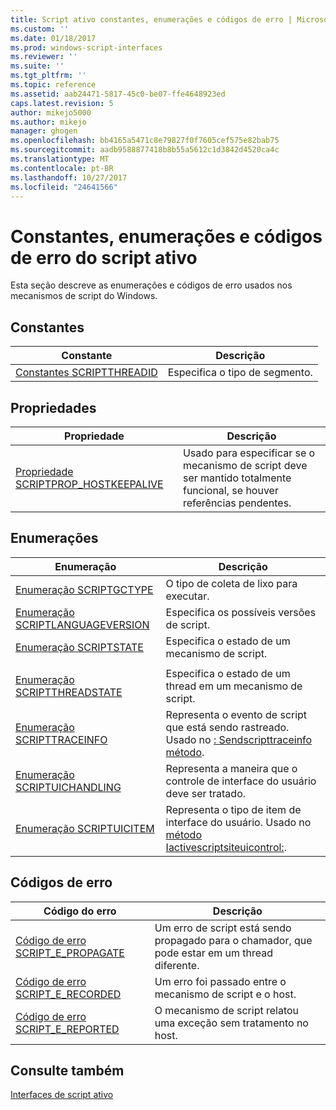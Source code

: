 ```yaml
---
title: Script ativo constantes, enumerações e códigos de erro | Microsoft Docs
ms.custom: ''
ms.date: 01/18/2017
ms.prod: windows-script-interfaces
ms.reviewer: ''
ms.suite: ''
ms.tgt_pltfrm: ''
ms.topic: reference
ms.assetid: aab24471-5817-45c0-be07-ffe4648923ed
caps.latest.revision: 5
author: mikejo5000
ms.author: mikejo
manager: ghogen
ms.openlocfilehash: bb4165a5471c8e79827f0f7605cef575e82bab75
ms.sourcegitcommit: aadb9588877418b8b55a5612c1d3842d4520ca4c
ms.translationtype: MT
ms.contentlocale: pt-BR
ms.lasthandoff: 10/27/2017
ms.locfileid: "24641566"
---
```

# <a name="active-script-constants-enumerations-and-error-codes"></a>Constantes, enumerações e códigos de erro do script ativo
Esta seção descreve as enumerações e códigos de erro usados nos mecanismos de script do Windows.  
  
## <a name="constants"></a>Constantes  
  
|Constante|Descrição|  
|--------------|-----------------|  
|[Constantes SCRIPTTHREADID](../../winscript/reference/scriptthreadid-constants.md)|Especifica o tipo de segmento.|  
  
## <a name="properties"></a>Propriedades  
  
|Propriedade|Descrição|  
|--------------|-----------------|  
|[Propriedade SCRIPTPROP_HOSTKEEPALIVE](../../winscript/reference/scriptprop-hostkeepalive-property.md)|Usado para especificar se o mecanismo de script deve ser mantido totalmente funcional, se houver referências pendentes.|  
  
## <a name="enumerations"></a>Enumerações  
  
|Enumeração|Descrição|  
|-----------------|-----------------|  
|[Enumeração SCRIPTGCTYPE](../../winscript/reference/scriptgctype-enumeration.md)|O tipo de coleta de lixo para executar.|  
|[Enumeração SCRIPTLANGUAGEVERSION](../../winscript/reference/scriptlanguageversion-enumeration.md)|Especifica os possíveis versões de script.|  
|[Enumeração SCRIPTSTATE](../../winscript/reference/scriptstate-enumeration.md)|Especifica o estado de um mecanismo de script.|  
|||  
|[Enumeração SCRIPTTHREADSTATE](../../winscript/reference/scriptthreadstate-enumeration.md)|Especifica o estado de um thread em um mecanismo de script.|  
|[Enumeração SCRIPTTRACEINFO](../../winscript/reference/scripttraceinfo-enumeration.md)|Representa o evento de script que está sendo rastreado. Usado no [: Sendscripttraceinfo método](../../winscript/reference/iactivescriptsitetraceinfo-sendscripttraceinfo-method.md).|  
|[Enumeração SCRIPTUICHANDLING](../../winscript/reference/scriptuichandling-enumeration.md)|Representa a maneira que o controle de interface do usuário deve ser tratado.|  
|[Enumeração SCRIPTUICITEM](../../winscript/reference/scriptuicitem-enumeration.md)|Representa o tipo de item de interface do usuário. Usado no [método Iactivescriptsiteuicontrol:](../../winscript/reference/iactivescriptsiteuicontrol-getuibehavior-method.md).|  
  
## <a name="error-codes"></a>Códigos de erro  
  
|Código do erro|Descrição|  
|----------------|-----------------|  
|[Código de erro SCRIPT_E_PROPAGATE](../../winscript/reference/script-e-propagate-error-code.md)|Um erro de script está sendo propagado para o chamador, que pode estar em um thread diferente.|  
|[Código de erro SCRIPT_E_RECORDED](../../winscript/reference/script-e-recorded-error-code.md)|Um erro foi passado entre o mecanismo de script e o host.|  
|[Código de erro SCRIPT_E_REPORTED](../../winscript/reference/script-e-reported-error-code.md)|O mecanismo de script relatou uma exceção sem tratamento no host.|  
  
## <a name="see-also"></a>Consulte também  
 [Interfaces de script ativo](../../winscript/reference/active-script-interfaces.md)